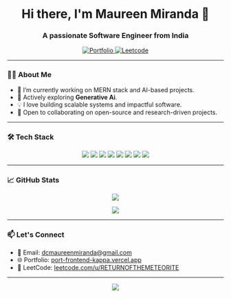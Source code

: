 <!-- Banner Image (optional) -->
<!-- <p align="center">
  <img src="https://your-image-url.com/banner.png" alt="Banner" width="100%" />
</p> -->

<h1 align="center">Hi there, I'm Maureen Miranda 👋</h1>
<h3 align="center">A passionate Software Engineer from India</h3>

<p align="center">
  <a href="https://port-frontend-kappa.vercel.app" target="_blank">
    <img src="https://img.shields.io/badge/Portfolio-Visit-blue?style=for-the-badge&logo=Google-Chrome" alt="Portfolio" />
  </a>
  <a href="https://leetcode.com/u/RETURNOFTHEMETEORITE/" target="_blank">
    <img src="https://img.shields.io/badge/LeetCode-Profile-orange?style=for-the-badge&logo=leetcode" alt="Leetcode" />
  </a>
</p>

---

### 👩‍💻 About Me

- 🔭 I’m currently working on MERN stack and AI-based projects.
- 🌱 Actively exploring **Generative Ai**.
- 💡 I love building scalable systems and impactful software.
- 🧠 Open to collaborating on open-source and research-driven projects.

---

### 🛠️ Tech Stack

<div align="center">
  <img src="https://img.shields.io/badge/React.js-20232A?style=for-the-badge&logo=react&logoColor=61DAFB" />
  <img src="https://img.shields.io/badge/Express.js-000000?style=for-the-badge&logo=express&logoColor=white" />
  <img src="https://img.shields.io/badge/MongoDB-4EA94B?style=for-the-badge&logo=mongodb&logoColor=white" />
  <img src="https://img.shields.io/badge/EJS-8A2BE2?style=for-the-badge&logo=ejs&logoColor=white" />
  <img src="https://img.shields.io/badge/SQL-4479A1?style=for-the-badge&logo=postgresql&logoColor=white" />
  <img src="https://img.shields.io/badge/Python-FFD43B?style=for-the-badge&logo=python&logoColor=blue" />
  <img src="https://img.shields.io/badge/TensorFlow-FF6F00?style=for-the-badge&logo=tensorflow&logoColor=white" />
  <img src="https://img.shields.io/badge/Flask-000000?style=for-the-badge&logo=flask&logoColor=white" />
</div>

---

### 📈 GitHub Stats

<p align="center">
  <img src="https://github-readme-stats.vercel.app/api?username=UrekMaz&show_icons=true&theme=radical" />
</p>

<p align="center">
  <img src="https://github-readme-streak-stats.herokuapp.com/?user=UrekMaz&theme=radical" />
</p>


---

### 📫 Let's Connect

- 📩 Email: dcmaureenmiranda@gmail.com
- 🌐 Portfolio: [port-frontend-kappa.vercel.app](https://port-frontend-kappa.vercel.app/)
- 🧠 LeetCode: [leetcode.com/u/RETURNOFTHEMETEORITE](https://leetcode.com/u/RETURNOFTHEMETEORITE/)

---

<p align="center">
  <img src="https://readme-typing-svg.herokuapp.com?font=Fira+Code&pause=1000&color=F75C7E&center=true&vCenter=true&width=435&lines=Always+learning+new+things!;Building+impactful+software;Let's+collaborate+and+code+%F0%9F%92%BB" />
</p>
